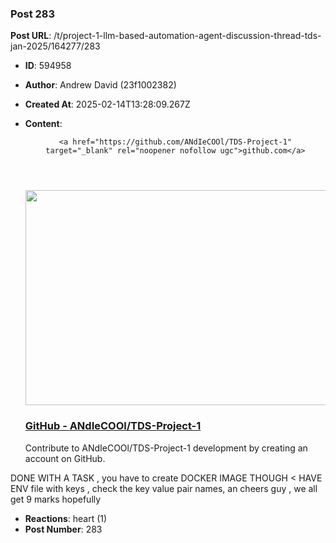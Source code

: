 ### Post 283
**Post URL**: /t/project-1-llm-based-automation-agent-discussion-thread-tds-jan-2025/164277/283
- **ID**: 594958
- **Author**: Andrew David (23f1002382)
- **Created At**: 2025-02-14T13:28:09.267Z
- **Content**:  
  <aside class="onebox githubrepo" data-onebox-src="https://github.com/ANdIeCOOl/TDS-Project-1">
  <header class="source">

      <a href="https://github.com/ANdIeCOOl/TDS-Project-1" target="_blank" rel="noopener nofollow ugc">github.com</a>
  </header>

  <article class="onebox-body">
    <div class="github-row" data-github-private-repo="false">
  <img width="690" height="344" src="https://europe1.discourse-cdn.com/flex013/uploads/iitm/optimized/3X/3/b/3bfc6f97a124e61d5c97c25e6dd6c901e0262fde_2_690x344.png" class="thumbnail" data-dominant-color="EFF2F3">

  <h3><a href="https://github.com/ANdIeCOOl/TDS-Project-1" target="_blank" rel="noopener nofollow ugc">GitHub - ANdIeCOOl/TDS-Project-1</a></h3>

    <span class="github-repo-description">Contribute to ANdIeCOOl/TDS-Project-1 development by creating an account on GitHub.</span>
</div>

  </article>

  <div class="onebox-metadata">
    
    
  </div>

  <div style="clear: both"></div>
</aside>

DONE WITH A TASK , you have to create DOCKER IMAGE THOUGH &lt; HAVE ENV file with keys , check the key value pair names, an cheers guy , we all get 9 marks hopefully
- **Reactions**: heart (1)
- **Post Number**: 283

